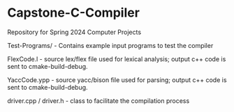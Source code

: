 # Capstone-C-Compiler
Repository for Spring 2024 Computer Projects

Test-Programs/ - Contains example input programs to test the compiler

FlexCode.l - source lex/flex file used for lexical analysis; output c++ code is sent to cmake-build-debug.

YaccCode.ypp - source yacc/bison file used for parsing; output c++ code is sent to cmake-build-debug.

driver.cpp / driver.h - class to facilitate the compilation process
